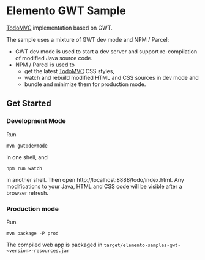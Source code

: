 # Elemento GWT Sample

[TodoMVC](http://todomvc.com/) implementation based on GWT. 

The sample uses a mixture of GWT dev mode and NPM / Parcel: 

- GWT dev mode is used to start a dev server and support re-compilation of modified Java source code.
- NPM / Parcel is used to 
  - get the latest [TodoMVC](https://www.npmjs.com/package/todomvc-app-css) CSS styles,
  - watch and rebuild modified HTML and CSS sources in dev mode and
  - bundle and minimize them for production mode.

## Get Started

### Development Mode

Run 

```shell
mvn gwt:devmode
```

in one shell, and

```shell
npm run watch
```

in another shell. Then open http://localhost:8888/todo/index.html. Any modifications to your Java, HTML and CSS code will be visible after a browser refresh.  

### Production mode

Run 

```shell
mvn package -P prod
```

The compiled web app is packaged in `target/elemento-samples-gwt-<version>-resources.jar`

